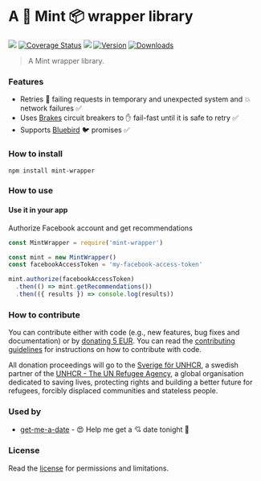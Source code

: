 # A :revolving_hearts: Mint :package: wrapper library

[![](https://github.com/hfreire/mint-wrapper/workflows/ci/badge.svg)](https://github.com/hfreire/mint-wrapper/actions?workflow=ci)
[![Coverage Status](https://coveralls.io/repos/github/hfreire/mint-wrapper/badge.svg?branch=master)](https://coveralls.io/github/hfreire/mint-wrapper?branch=master)
[![](https://img.shields.io/github/release/hfreire/mint-wrapper.svg)](https://github.com/hfreire/mint-wrapper/releases)
[![Version](https://img.shields.io/npm/v/mint-wrapper.svg)](https://www.npmjs.com/package/mint-wrapper)
[![Downloads](https://img.shields.io/npm/dt/mint-wrapper.svg)](https://www.npmjs.com/package/mint-wrapper)

> A Mint wrapper library.

### Features
* Retries :shit: failing requests in temporary and unexpected system and :boom: network failures :white_check_mark:
* Uses [Brakes](https://github.com/awolden/brakes) circuit breakers to :hand: fail-fast until it is safe to retry :white_check_mark:
* Supports [Bluebird](https://github.com/petkaantonov/bluebird) :bird: promises :white_check_mark:

### How to install
```
npm install mint-wrapper
```

### How to use

#### Use it in your app
Authorize Facebook account and get recommendations
```javascript
const MintWrapper = require('mint-wrapper')

const mint = new MintWrapper()
const facebookAccessToken = 'my-facebook-access-token'

mint.authorize(facebookAccessToken)
  .then(() => mint.getRecommendations())
  .then(({ results }) => console.log(results))
```

### How to contribute
You can contribute either with code (e.g., new features, bug fixes and documentation) or by [donating 5 EUR](https://paypal.me/hfreire/5). You can read the [contributing guidelines](CONTRIBUTING.md) for instructions on how to contribute with code.

All donation proceedings will go to the [Sverige för UNHCR](https://sverigeforunhcr.se), a swedish partner of the [UNHCR - The UN Refugee Agency](http://www.unhcr.org), a global organisation dedicated to saving lives, protecting rights and building a better future for refugees, forcibly displaced communities and stateless people.

### Used by
* [get-me-a-date](https://github.com/hfreire/get-me-a-date) - :heart_eyes: Help me get a :cupid: date tonight :first_quarter_moon_with_face:

### License
Read the [license](./LICENSE.md) for permissions and limitations.
